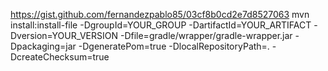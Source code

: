 https://gist.github.com/fernandezpablo85/03cf8b0cd2e7d8527063 
mvn install:install-file -DgroupId=YOUR_GROUP -DartifactId=YOUR_ARTIFACT -Dversion=YOUR_VERSION -Dfile=gradle/wrapper/gradle-wrapper.jar -Dpackaging=jar -DgeneratePom=true -DlocalRepositoryPath=.  -DcreateChecksum=true
